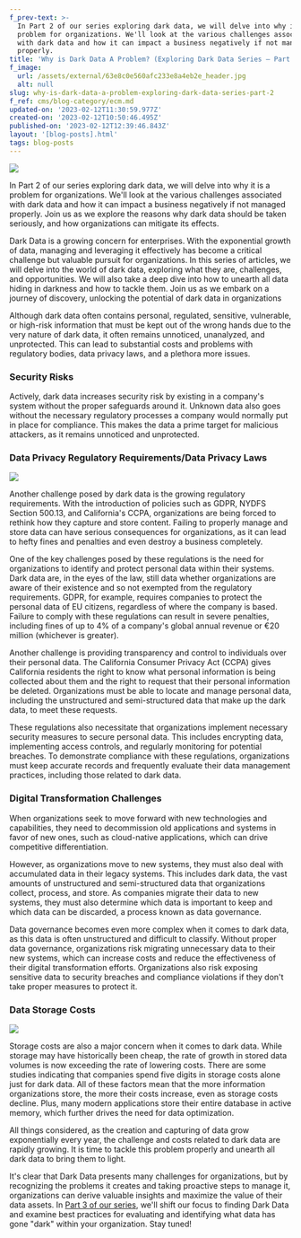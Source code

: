 ```yaml
---
f_prev-text: >-
  In Part 2 of our series exploring dark data, we will delve into why it is a
  problem for organizations. We'll look at the various challenges associated
  with dark data and how it can impact a business negatively if not managed
  properly.
title: 'Why is Dark Data A Problem? (Exploring Dark Data Series – Part 2) '
f_image:
  url: /assets/external/63e8c0e560afc233e8a4eb2e_header.jpg
  alt: null
slug: why-is-dark-data-a-problem-exploring-dark-data-series-part-2
f_ref: cms/blog-category/ecm.md
updated-on: '2023-02-12T11:30:59.977Z'
created-on: '2023-02-12T10:50:46.495Z'
published-on: '2023-02-12T12:39:46.843Z'
layout: '[blog-posts].html'
tags: blog-posts
---
```


![](/assets/external/63e8c0e560afc233e8a4eb2e_header.jpg)

In Part 2 of our series exploring dark data, we will delve into why it is a problem for organizations. We'll look at the various challenges associated with dark data and how it can impact a business negatively if not managed properly. Join us as we explore the reasons why dark data should be taken seriously, and how organizations can mitigate its effects.

Dark Data is a growing concern for enterprises. With the exponential growth of data, managing and leveraging it effectively has become a critical challenge but valuable pursuit for organizations. In this series of articles, we will delve into the world of dark data, exploring what they are, challenges, and opportunities. We will also take a deep dive into how to unearth all data hiding in darkness and how to tackle them. Join us as we embark on a journey of discovery, unlocking the potential of dark data in organizations

Although dark data often contains personal, regulated, sensitive, vulnerable, or high-risk information that must be kept out of the wrong hands due to the very nature of dark data, it often remains unnoticed, unanalyzed, and unprotected. This can lead to substantial costs and problems with regulatory bodies, data privacy laws, and a plethora more issues.

### Security Risks

Actively, dark data increases security risk by existing in a company's system without the proper safeguards around it. Unknown data also goes without the necessary regulatory processes a company would normally put in place for compliance. This makes the data a prime target for malicious attackers, as it remains unnoticed and unprotected.  

### Data Privacy Regulatory Requirements/Data Privacy Laws

![](/assets/external/63e8c13cc21faa59e2c1cee2_in-01.jpg)

Another challenge posed by dark data is the growing regulatory requirements. With the introduction of policies such as GDPR, NYDFS Section 500.13, and California's CCPA, organizations are being forced to rethink how they capture and store content. Failing to properly manage and store data can have serious consequences for organizations, as it can lead to hefty fines and penalties and even destroy a business completely.  

One of the key challenges posed by these regulations is the need for organizations to identify and protect personal data within their systems. Dark data are, in the eyes of the law, still data whether organizations are aware of their existence and so not exempted from the regulatory requirements. GDPR, for example, requires companies to protect the personal data of EU citizens, regardless of where the company is based. Failure to comply with these regulations can result in severe penalties, including fines of up to 4% of a company's global annual revenue or €20 million (whichever is greater).  

Another challenge is providing transparency and control to individuals over their personal data. The California Consumer Privacy Act (CCPA) gives California residents the right to know what personal information is being collected about them and the right to request that their personal information be deleted. Organizations must be able to locate and manage personal data, including the unstructured and semi-structured data that make up the dark data, to meet these requests.  

These regulations also necessitate that organizations implement necessary security measures to secure personal data. This includes encrypting data, implementing access controls, and regularly monitoring for potential breaches. To demonstrate compliance with these regulations, organizations must keep accurate records and frequently evaluate their data management practices, including those related to dark data.  

### Digital Transformation Challenges

When organizations seek to move forward with new technologies and capabilities, they need to decommission old applications and systems in favor of new ones, such as cloud-native applications, which can drive competitive differentiation.  

However, as organizations move to new systems, they must also deal with accumulated data in their legacy systems. This includes dark data, the vast amounts of unstructured and semi-structured data that organizations collect, process, and store. As companies migrate their data to new systems, they must also determine which data is important to keep and which data can be discarded, a process known as data governance.

Data governance becomes even more complex when it comes to dark data, as this data is often unstructured and difficult to classify. Without proper data governance, organizations risk migrating unnecessary data to their new systems, which can increase costs and reduce the effectiveness of their digital transformation efforts. Organizations also risk exposing sensitive data to security breaches and compliance violations if they don't take proper measures to protect it.

### Data Storage Costs

![](/assets/external/63e8c174be8e5c2504d744f1_in-02.jpg)

Storage costs are also a major concern when it comes to dark data. While storage may have historically been cheap, the rate of growth in stored data volumes is now exceeding the rate of lowering costs. There are some studies indicating that companies spend five digits in storage costs alone just for dark data. All of these factors mean that the more information organizations store, the more their costs increase, even as storage costs decline. Plus, many modern applications store their entire database in active memory, which further drives the need for data optimization.

All things considered, as the creation and capturing of data grow exponentially every year, the challenge and costs related to dark data are rapidly growing. It is time to tackle this problem properly and unearth all dark data to bring them to light.

It's clear that Dark Data presents many challenges for organizations, but by recognizing the problems it creates and taking proactive steps to manage it, organizations can derive valuable insights and maximize the value of their data assets. In [Part 3 of our series](/blog-posts/finding-dark-data-exploring-dark-data-series-part-3), we'll shift our focus to finding Dark Data and examine best practices for evaluating and identifying what data has gone "dark" within your organization. Stay tuned!

